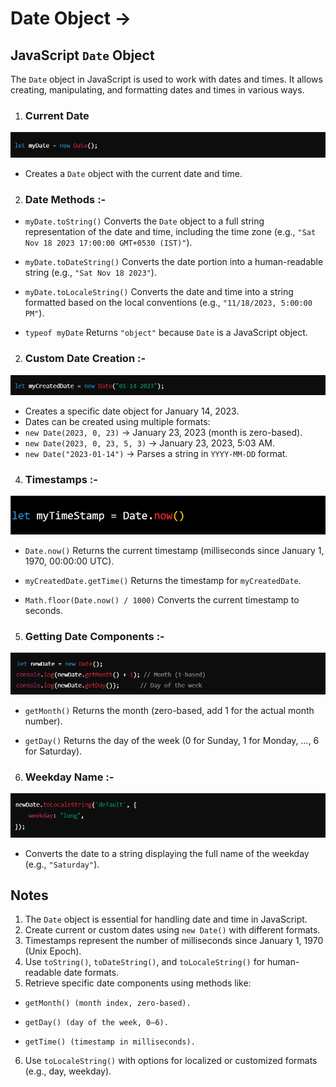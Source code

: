 # Date Object ->

## JavaScript `Date` Object
The `Date` object in JavaScript is used to work with dates and times. It allows creating, manipulating, and formatting dates and times in various ways.

1. ### Current Date 
![alt text](../Images/image-51.png)
- Creates a `Date` object with the current date and time.

2. ### Date Methods :-
- `myDate.toString()`
Converts the `Date` object to a full string representation of the date and time, including the time zone (e.g., `"Sat Nov 18 2023 17:00:00 GMT+0530 (IST)"`).

- `myDate.toDateString()`
Converts the date portion into a human-readable string (e.g., `"Sat Nov 18 2023"`).

- `myDate.toLocaleString()`
Converts the date and time into a string formatted based on the local conventions (e.g., `"11/18/2023, 5:00:00 PM"`).

- `typeof myDate`
Returns `"object"` because `Date` is a JavaScript object.


2. ### Custom Date Creation :- 
![alt text](../Images/image-52.png)
- Creates a specific date object for January 14, 2023.
- Dates can be created using multiple formats:
- `new Date(2023, 0, 23)` → January 23, 2023 (month is zero-based).
- `new Date(2023, 0, 23, 5, 3)` → January 23, 2023, 5:03 AM.
- `new Date("2023-01-14")` → Parses a string in `YYYY-MM-DD` format.


4. ### Timestamps :-
![alt text](../Images/image-53.png)
- `Date.now()`
Returns the current timestamp (milliseconds since January 1, 1970, 00:00:00 UTC).

- `myCreatedDate.getTime()`
Returns the timestamp for `myCreatedDate`.

- `Math.floor(Date.now() / 1000)`
Converts the current timestamp to seconds.


5. ### Getting Date Components :- 
![alt text](../Images/image-54.png)
- `getMonth()`
Returns the month (zero-based, add 1 for the actual month number).

- `getDay()`
Returns the day of the week (0 for Sunday, 1 for Monday, ..., 6 for Saturday).

6. ### Weekday Name :- 
![alt text](../Images/image-55.png)
- Converts the date to a string displaying the full name of the weekday (e.g., `"Saturday"`).


## Notes
1. The `Date` object is essential for handling date and time in JavaScript.
2. Create current or custom dates using `new Date()` with different formats.
3. Timestamps represent the number of milliseconds since January 1, 1970 (Unix Epoch).
4. Use `toString()`, `toDateString()`, and `toLocaleString()` for human-readable date formats.
5. Retrieve specific date components using methods like:
-     getMonth() (month index, zero-based).
-     getDay() (day of the week, 0–6).
-     getTime() (timestamp in milliseconds).
6. Use `toLocaleString()` with options for localized or customized formats (e.g., day, weekday).